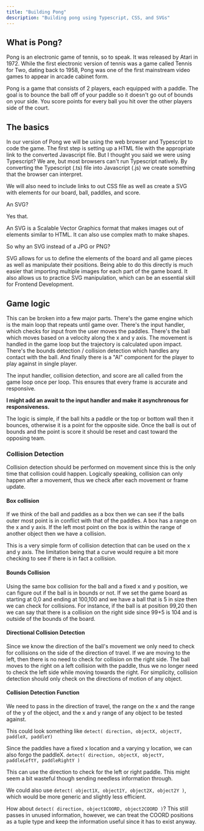 ```yaml
---
title: "Building Pong"
description: "Building pong using Typescript, CSS, and SVGs" 
---
```


## What is Pong?

Pong is an electronic game of tennis, so to speak. It was released by Atari in 1972. While the first electronic version of tennis was a game called Tennis for Two, dating back to 1958, Pong was one of the first mainstream video games to appear in arcade cabinet form.

Pong is a game that consists of 2 players, each equipped with a paddle. The goal is to bounce the ball off of your paddle so it doesn't go out of bounds on your side. You score points for every ball you hit over the other players side of the court. 

## The basics

In our version of Pong we will be using the web browser and Typescript to code the game.
The first step is setting up a HTML file with the appropriate link to the converted Javascript file. 
But I thought you said we were using Typescript?  We are, but most browsers can't run Typescript natively.
By converting the Typescript (.ts) file into Javascript (.js) we create something that the browser can interpret. 

We will also need to include links to out CSS file as well as create a SVG with elements for our board, ball, paddles, and score.

An SVG?

Yes that. 

An SVG is a Scalable Vector Graphics format that makes images out of elements similar to HTML. It can also use complex math to make shapes. 

So why an SVG instead of a JPG or PNG?

SVG allows for us to define the elements of the board and all game pieces as well as manipulate their positions. 
Being able to do this directly is much easier that importing multiple images for each part of the game board. 
It also allows us to practice SVG manipulation, which can be an essential skill for Frontend Development.

## Game logic

This can be broken into a few major parts. There's the game engine which is the main loop that repeats until game over.
There's the input handler, which checks for input from the user moves the paddles.
There's the ball which moves based on a velocity along the x and y axis. 
The movement is handled in the game loop but the trajectory is calculated upon impact.
There's the bounds detection / collision detection which handles any contact with the ball.
And finally there is a "AI" component for the player to play against in single player.

The input handler, collision detection, and score are all called from the game loop once per loop. 
This ensures that every frame is accurate and responsive.

**I might add an await to the input handler and make it asynchronous for responsiveness.**

The logic is simple, if the ball hits a paddle or the top or bottom wall then it bounces, otherwise it is a point for the opposite side.
Once the ball is out of bounds and the point is score it should be reset and cast toward the opposing team.

### Collision Detection

Collision detection should be performed on movement since this is the only time that collision could happen. 
Logically speaking, collision can only happen after a movement, thus we check after each movement or frame update.

#### Box collision

If we think of the ball and paddles as a box then we can see if the balls outer most point is in conflict with that of the paddles. 
A box has a range on the x and y axis. If the left most point on the box is within the range of another object then we have a collision.

This is a very simple form of collision detection that can be used on the x and y axis. The limitation being that a curve would require a bit more checking to see if there is in fact a collision. 

#### Bounds Collision

Using the same box collision for the ball and a fixed x and y position, we can figure out if the ball is in bounds or not. 
If we set the game board as starting at 0,0 and ending at 100,100 and we have a ball that is 5 in size then we can check for collisions. 
For instance, if the ball is at position 99,20 then we can say that there is a collision on the right side since 99+5 is 104 and is outside of the bounds of the board.

#### Directional Collision Detection

Since we know the direction of the ball's movement we only need to check for collisions on the side of the direction of travel. If we are moving to the left, then there is no need to check for collision on the right side. 
The ball moves to the right on a left collision with the paddle, thus we no longer need to check the left side while moving towards the right. 
For simplicity, collision detection should only check on the directions of motion of any object.

#### Collision Detection Function

We need to pass in the direction of travel, the range on the x and the range of the y of the object, and the x and y range of any object to be tested against. 

This could look something like 
```detect( direction, objectX, objectY, paddleX, paddleY)```

Since the paddles have a fixed x location and a varying y location, we can also forgo the paddleX.
``` detect( direction, objectX, objectY, paddleLeftY, paddleRightY ) ```

This can use the direction to check for the left or right paddle. This might seem a bit wasteful though sending needless information through.

We could also use  `detect( object1X, object1Y, object2X, object2Y )`, which would be more generic and slightly less efficient. 

How about ``` detect( direction, object1COORD, object2COORD ) ```?
This still passes in unused information, however, we can treat the COORD positions as a tuple type and keep the information useful since it has to exist anyway. 